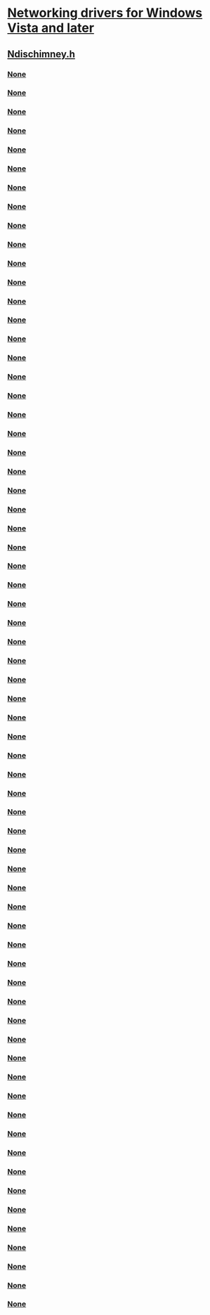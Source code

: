 # [Networking drivers for Windows Vista and later](../_netvista/index.md)
## [Ndischimney.h](index.md)
### [None](../ndischimney/nc-ndischimney-indicate_offload_event_handler.md)
### [None](../ndischimney/nc-ndischimney-initiate_offload_complete_handler.md)
### [None](../ndischimney/nc-ndischimney-invalidate_offload_complete_handler.md)
### [None](../ndischimney/nc-ndischimney-ndis_tcp_offload_disconnect_complete.md)
### [None](../ndischimney/nc-ndischimney-ndis_tcp_offload_event_indicate.md)
### [None](../ndischimney/nc-ndischimney-ndis_tcp_offload_forward_complete.md)
### [None](../ndischimney/nc-ndischimney-ndis_tcp_offload_receive_complete.md)
### [None](../ndischimney/nc-ndischimney-ndis_tcp_offload_receive_indicate.md)
### [None](../ndischimney/nc-ndischimney-ndis_tcp_offload_send_complete.md)
### [None](../ndischimney/nc-ndischimney-query_offload_complete_handler.md)
### [None](../ndischimney/nc-ndischimney-tcp_offload_disconnect_complete_handler.md)
### [None](../ndischimney/nc-ndischimney-tcp_offload_event_handler.md)
### [None](../ndischimney/nc-ndischimney-tcp_offload_forward_complete_handler.md)
### [None](../ndischimney/nc-ndischimney-tcp_offload_receive_indicate_handler.md)
### [None](../ndischimney/nc-ndischimney-tcp_offload_recv_complete_handler.md)
### [None](../ndischimney/nc-ndischimney-tcp_offload_send_complete_handler.md)
### [None](../ndischimney/nc-ndischimney-terminate_offload_complete_handler.md)
### [None](../ndischimney/nc-ndischimney-update_offload_complete_handler.md)
### [None](../ndischimney/nc-ndischimney-w_initiate_offload_handler.md)
### [None](../ndischimney/nc-ndischimney-w_invalidate_offload_handler.md)
### [None](../ndischimney/nc-ndischimney-w_query_offload_handler.md)
### [None](../ndischimney/nc-ndischimney-w_tcp_offload_disconnect_handler.md)
### [None](../ndischimney/nc-ndischimney-w_tcp_offload_forward_handler.md)
### [None](../ndischimney/nc-ndischimney-w_tcp_offload_receive_handler.md)
### [None](../ndischimney/nc-ndischimney-w_tcp_offload_receive_return_handler.md)
### [None](../ndischimney/nc-ndischimney-w_tcp_offload_send_handler.md)
### [None](../ndischimney/nc-ndischimney-w_terminate_offload_handler.md)
### [None](../ndischimney/nc-ndischimney-w_update_offload_handler.md)
### [None](../ndischimney/nf-ndischimney-ndisinitiateoffload.md)
### [None](../ndischimney/nf-ndischimney-ndisinvalidateoffload.md)
### [None](../ndischimney/nf-ndischimney-ndismgetoffloadhandlers.md)
### [None](../ndischimney/nf-ndischimney-ndisminitiateoffloadcomplete.md)
### [None](../ndischimney/nf-ndischimney-ndisminvalidateoffloadcomplete.md)
### [None](../ndischimney/nf-ndischimney-ndismoffloadeventindicate.md)
### [None](../ndischimney/nf-ndischimney-ndismqueryoffloadstatecomplete.md)
### [None](../ndischimney/nf-ndischimney-ndismterminateoffloadcomplete.md)
### [None](../ndischimney/nf-ndischimney-ndismupdateoffloadcomplete.md)
### [None](../ndischimney/nf-ndischimney-ndisoffloadtcpdisconnect.md)
### [None](../ndischimney/nf-ndischimney-ndisoffloadtcpforward.md)
### [None](../ndischimney/nf-ndischimney-ndisoffloadtcpreceive.md)
### [None](../ndischimney/nf-ndischimney-ndisoffloadtcpreceivereturn.md)
### [None](../ndischimney/nf-ndischimney-ndisoffloadtcpsend.md)
### [None](../ndischimney/nf-ndischimney-ndisqueryoffloadstate.md)
### [None](../ndischimney/nf-ndischimney-ndisterminateoffload.md)
### [None](../ndischimney/nf-ndischimney-ndisupdateoffload.md)
### [None](../ndischimney/ns-ndischimney-_ip_offload_stats.md)
### [None](../ndischimney/ns-ndischimney-_ndis_client_chimney_offload_generic_characteristics.md)
### [None](../ndischimney/ns-ndischimney-_ndis_client_chimney_offload_tcp_characteristics.md)
### [None](../ndischimney/ns-ndischimney-_ndis_miniport_offload_block_list.md)
### [None](../ndischimney/ns-ndischimney-_ndis_offload_handle.md)
### [None](../ndischimney/ns-ndischimney-_ndis_protocol_offload_block_list.md)
### [None](../ndischimney/ns-ndischimney-_ndis_provider_chimney_offload_generic_characteristics.md)
### [None](../ndischimney/ns-ndischimney-_ndis_provider_chimney_offload_tcp_characteristics.md)
### [None](../ndischimney/ns-ndischimney-_ndis_tcp_connection_offload_parameters.md)
### [None](../ndischimney/ns-ndischimney-_ndis_tcp_offload_event_handlers.md)
### [None](../ndischimney/ns-ndischimney-_neighbor_offload_state_cached.md)
### [None](../ndischimney/ns-ndischimney-_neighbor_offload_state_const.md)
### [None](../ndischimney/ns-ndischimney-_neighbor_offload_state_delegated.md)
### [None](../ndischimney/ns-ndischimney-_offload_state_header.md)
### [None](../ndischimney/ns-ndischimney-_path_offload_state_cached.md)
### [None](../ndischimney/ns-ndischimney-_path_offload_state_const.md)
### [None](../ndischimney/ns-ndischimney-_path_offload_state_delegated.md)
### [None](../ndischimney/ns-ndischimney-_tcp_offload_state_cached.md)
### [None](../ndischimney/ns-ndischimney-_tcp_offload_state_const.md)
### [None](../ndischimney/ns-ndischimney-_tcp_offload_state_delegated.md)
### [None](../ndischimney/ns-ndischimney-_tcp_offload_stats.md)
